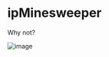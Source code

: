 # ipMinesweeper
Why not?

![image](https://user-images.githubusercontent.com/48299585/185832044-ea3f3d1a-47aa-4dc8-bc75-f5529acb8415.png)
